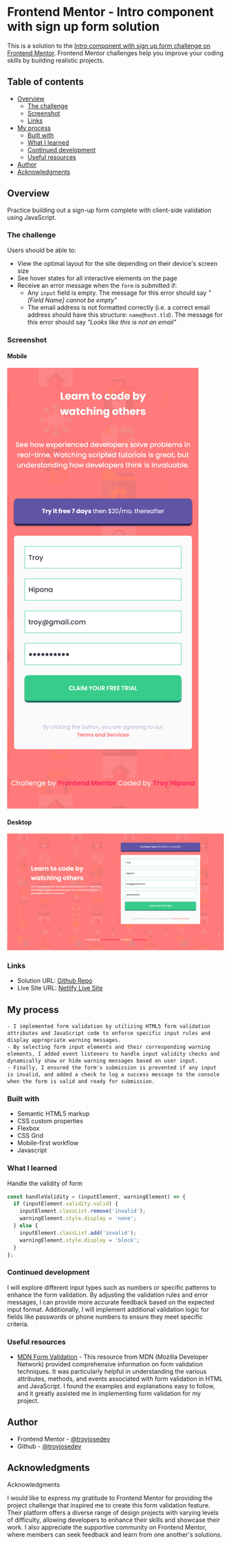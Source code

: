 # Frontend Mentor - Intro component with sign up form solution

This is a solution to the [Intro component with sign up form challenge on Frontend Mentor](https://www.frontendmentor.io/challenges/intro-component-with-signup-form-5cf91bd49edda32581d28fd1). Frontend Mentor challenges help you improve your coding skills by building realistic projects. 

## Table of contents

- [Overview](#overview)
  - [The challenge](#the-challenge)
  - [Screenshot](#screenshot)
  - [Links](#links)
- [My process](#my-process)
  - [Built with](#built-with)
  - [What I learned](#what-i-learned)
  - [Continued development](#continued-development)
  - [Useful resources](#useful-resources)
- [Author](#author)
- [Acknowledgments](#acknowledgments)

## Overview

Practice building out a sign-up form complete with client-side validation using JavaScript.

### The challenge

Users should be able to:

- View the optimal layout for the site depending on their device's screen size
- See hover states for all interactive elements on the page
- Receive an error message when the `form` is submitted if:
  - Any `input` field is empty. The message for this error should say *"[Field Name] cannot be empty"*
  - The email address is not formatted correctly (i.e. a correct email address should have this structure: `name@host.tld`). The message for this error should say *"Looks like this is not an email"*

### Screenshot

#### Mobile
![](./images/screenshot_mobile.png)

#### Desktop
![](./images/screenshot_desktop.png)


### Links

- Solution URL: [Github Repo](https://github.com/troyjosedev/frontendmentor_challenge/tree/main/intro-component-with-signup-form-master)
- Live Site URL: [Netlify Live Site](https://intro-component-sign-up-troy.netlify.app/)

## My process
    - I implemented form validation by utilizing HTML5 form validation attributes and JavaScript code to enforce specific input rules and display appropriate warning messages.
    - By selecting form input elements and their corresponding warning elements, I added event listeners to handle input validity checks and dynamically show or hide warning messages based on user input.
    - Finally, I ensured the form's submission is prevented if any input is invalid, and added a check to log a success message to the console when the form is valid and ready for submission.

### Built with

- Semantic HTML5 markup
- CSS custom properties
- Flexbox
- CSS Grid
- Mobile-first workflow
- Javascript

### What I learned

Handle the validity of form

```js
const handleValidity = (inputElement, warningElement) => {
  if (inputElement.validity.valid) {
    inputElement.classList.remove('invalid');
    warningElement.style.display = 'none';
  } else {
    inputElement.classList.add('invalid');
    warningElement.style.display = 'block';
  }
};
```

### Continued development

I will explore different input types such as numbers or specific patterns to enhance the form validation. By adjusting the validation rules and error messages, I can provide more accurate feedback based on the expected input format. Additionally, I will implement additional validation logic for fields like passwords or phone numbers to ensure they meet specific criteria.


### Useful resources

- [MDN Form Validation](https://developer.mozilla.org/en-US/docs/Learn/Forms/Form_validation) -  This resource from MDN (Mozilla Developer Network) provided comprehensive information on form validation techniques. It was particularly helpful in understanding the various attributes, methods, and events associated with form validation in HTML and JavaScript. I found the examples and explanations easy to follow, and it greatly assisted me in implementing form validation for my project.

## Author

- Frontend Mentor - [@troyjosedev](https://www.frontendmentor.io/profile/troyjosedev)
- Github - [@troyjosedev](https://github.com/troyjosedev)

## Acknowledgments

Acknowledgments

I would like to express my gratitude to Frontend Mentor for providing the project challenge that inspired me to create this form validation feature. Their platform offers a diverse range of design projects with varying levels of difficulty, allowing developers to enhance their skills and showcase their work. I also appreciate the supportive community on Frontend Mentor, where members can seek feedback and learn from one another's solutions. 
